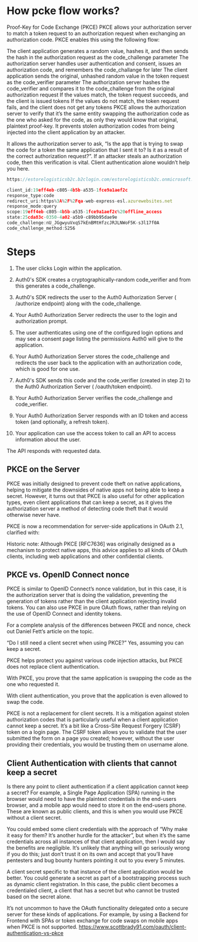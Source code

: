 # How pcke flow works?

Proof-Key for Code Exchange (PKCE)
PKCE allows your authorization server to match a token request to an authorization request when exchanging an authorization code. PKCE enables this using the following flow:

The client application generates a random value, hashes it, and then sends the hash in the authorization request as the code_challenge parameter
The authorization server handles user authentication and consent, issues an authorization code, and remembers the code_challange for later
The client application sends the original, unhashed random value in the token request as the code_verifier parameter
The authorization server hashes the code_verifier and compares it to the code_challenge from the original authorization request
If the values match, the token request succeeds, and the client is issued tokens
If the values do not match, the token request fails, and the client does not get any tokens
PKCE allows the authorization server to verify that it’s the same entity swapping the authorization code as the one who asked for the code, as only they would know that original, plaintext proof-key. It prevents stolen authorization codes from being injected into the client application by an attacker.

It allows the authorization server to ask, “Is the app that is trying to swap the code for a token the same application that I sent it to? Is it as a result of the correct authorization request?”. If an attacker steals an authorization code, then this verification is vital. Client authentication alone wouldn’t help you here.
```js
https://estorelogisticsb2c.b2clogin.com/estorelogisticsb2c.onmicrosoft.com/B2C_1_API_SignIn/oauth2/v2.0/authorize?client_id=19eff4eb-c805-4b5b-a535-1fce9a1aef2c&response_type=code&redirect_uri=https%3A%2F%2Fqa-web-express-esl.azurewebsites.net&response_mode=query&scope=19eff4eb-c805-4b5b-a535-1fce9a1aef2c%20offline_access&state=25cda83c-0350-4a02-a5b9-c89bb95dae9e&code_challenge=nU_JGgwyuVxqS7kEnBMtHfzcJRJLNWoF5K-s3l17f0A&code_challenge_method=S256

client_id:19eff4eb-c805-4b5b-a535-1fce9a1aef2c
response_type:code
redirect_uri:https%3A%2F%2Fqa-web-express-esl.azurewebsites.net
response_mode:query
scope:19eff4eb-c805-4b5b-a535-1fce9a1aef2c%20offline_access
state:25cda83c-0350-4a02-a5b9-c89bb95dae9e
code_challenge:nU_JGgwyuVxqS7kEnBMtHfzcJRJLNWoF5K-s3l17f0A
code_challenge_method:S256
```

# Steps

1. The user clicks Login within the application.

2. Auth0's SDK creates a cryptographically-random code_verifier and from this generates a code_challenge.

3. Auth0's SDK redirects the user to the Auth0 Authorization Server (
/authorize
endpoint) along with the code_challenge.

4. Your Auth0 Authorization Server redirects the user to the login and authorization prompt.

5. The user authenticates using one of the configured login options and may see a consent page listing the permissions Auth0 will give to the application.

6. Your Auth0 Authorization Server stores the code_challenge and redirects the user back to the application with an authorization code, which is good for one use.

7. Auth0's SDK sends this code and the code_verifier (created in step 2) to the Auth0 Authorization Server (
/oauth/token
endpoint).

8. Your Auth0 Authorization Server verifies the code_challenge and code_verifier.

9. Your Auth0 Authorization Server responds with an ID token and access token (and optionally, a refresh token).

10. Your application can use the access token to call an API to access information about the user.

The API responds with requested data.
## PKCE on the Server
PKCE was initially designed to prevent code theft on native applications, helping to mitigate the downsides of native apps not being able to keep a secret. However, it turns out that PKCE is also useful for other application types, even client applications that can keep a secret, as it gives the authorization server a method of detecting code theft that it would otherwise never have.

PKCE is now a recommendation for server-side applications in OAuth 2.1, clarified with:

 Historic note: Although PKCE [RFC7636] was originally designed as a mechanism to protect native apps, this advice applies to all kinds of OAuth clients, including web applications and other confidential clients. 

## PKCE vs. OpenID Connect nonce
PKCE is similar to OpenID Connect’s nonce validation, but in this case, it is the authorization server that is doing the validation, preventing the generation of tokens rather than the client application rejecting invalid tokens. You can also use PKCE in pure OAuth flows, rather than relying on the use of OpenID Connect and identity tokens.

For a complete analysis of the differences between PKCE and nonce, check out Daniel Fett’s article on the topic.

“Do I still need a client secret when using PKCE?”
Yes, assuming you can keep a secret.

PKCE helps protect you against various code injection attacks, but PKCE does not replace client authentication.

With PKCE, you prove that the same application is swapping the code as the one who requested it.

With client authentication, you prove that the application is even allowed to swap the code.

PKCE is not a replacement for client secrets. It is a mitigation against stolen authorization codes that is particularly useful when a client application cannot keep a secret. It’s a bit like a Cross-Site Request Forgery (CSRF) token on a login page. The CSRF token allows you to validate that the user submitted the form on a page you created; however, without the user providing their credentials, you would be trusting them on username alone.
## Client Authentication with clients that cannot keep a secret
Is there any point to client authentication if a client application cannot keep a secret? For example, a Single Page Application (SPA) running in the browser would need to have the plaintext credentials in the end-users browser, and a mobile app would need to store it on the end-users phone. These are known as public clients, and this is when you would use PKCE without a client secret.

You could embed some client credentials with the approach of “Why make it easy for them? It’s another hurdle for the attacker”, but when it’s the same credentials across all instances of that client application, then I would say the benefits are negligible. It’s unlikely that anything will go seriously wrong if you do this; just don’t trust it on its own and accept that you’ll have pentesters and bug bounty hunters pointing it out to you every 5 minutes.

A client secret specific to that instance of the client application would be better. You could generate a secret as part of a bootstrapping process such as dynamic client registration. In this case, the public client becomes a credentialed client, a client that has a secret but who cannot be trusted based on the secret alone.

It’s not uncommon to have the OAuth functionality delegated onto a secure server for these kinds of applications. For example, by using a Backend for Frontend with SPAs or token exchange for code swaps on mobile apps when PKCE is not supported.
https://www.scottbrady91.com/oauth/client-authentication-vs-pkce